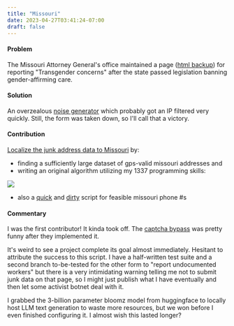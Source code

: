 ```yaml
---
title: "Missouri"
date: 2023-04-27T03:41:24-07:00
draft: false
---
```


#### Problem

The Missouri Attorney General's office maintained a page ([html backup](https://raw.githubusercontent.com/graevy/graevy.github.io/main/resources/missouri.html)) for reporting "Transgender concerns" after the state passed legislation banning gender-affirming care.

#### Solution

An overzealous [noise generator](https://github.com/boiled-water-tsar/eat-my-entire-trans-ass-andrew-bailey) which probably got an IP filtered very quickly. Still, the form was taken down, so I'll call that a victory.

#### Contribution

[Localize the junk address data to Missouri](https://github.com/boiled-water-tsar/eat-my-entire-trans-ass-andrew-bailey/pull/1/commits/4569303e8f41755537b8eceeb85bcf5a6cf74c1d) by:
- finding a sufficiently large dataset of gps-valid missouri addresses and
- writing an original algorithm utilizing my 1337 programming skills:

![](https://media.githubusercontent.com/media/graevy/graevy.github.io/main/static/images/missouri.png)

- also a [quick](https://github.com/boiled-water-tsar/eat-my-entire-trans-ass-andrew-bailey/pull/5/commits/0428d23f7bc6ea611af54c1415b7d02b92519563) and [dirty](https://github.com/boiled-water-tsar/eat-my-entire-trans-ass-andrew-bailey/pull/19) script for feasible missouri phone #s

#### Commentary

I was the first contributor! It kinda took off. The [captcha bypass](https://github.com/boiled-water-tsar/eat-my-entire-trans-ass-andrew-bailey/issues/12) was pretty funny after they implemented it.

It's weird to see a project complete its goal almost immediately. Hesitant to attribute the success to this script. I have a half-written test suite and a second branch to-be-tested for the other form to "report undocumented workers" but there is a very intimidating warning telling me not to submit junk data on that page, so I might just publish what I have eventually and then let some activist botnet deal with it.

I grabbed the 3-billion parameter bloomz model from huggingface to locally host LLM text generation to waste more resources, but we won before I even finished configuring it. I almost wish this lasted longer?